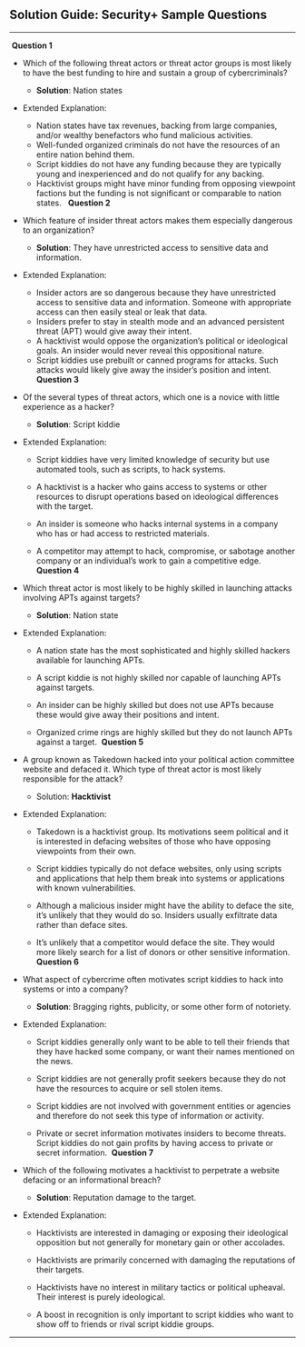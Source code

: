 ## Solution Guide: Security+ Sample Questions
---
​
**Question 1**
​
  - Which of the following threat actors or threat actor groups is most likely to have the best funding to hire and sustain a group of cybercriminals?
​
    - **Solution**: Nation states
​
  - Extended Explanation:
​
    - Nation states have tax revenues, backing from large companies, and/or wealthy benefactors who fund malicious activities.
​
    - Well-funded organized criminals do not have the resources of an entire nation behind them.
​
    - Script kiddies do not have any funding because they are typically young and inexperienced and do not qualify for any backing.
​
    - Hacktivist groups might have minor funding from opposing viewpoint factions but the funding is not significant or comparable to nation states.
​
​
**Question 2**
​
  - Which feature of insider threat actors makes them especially dangerous to an organization?
​
    - **Solution**: They have unrestricted access to sensitive data and information.
​
  - Extended Explanation:
​
    - Insider actors are so dangerous because they have unrestricted access to sensitive data and information. Someone with appropriate access can then easily steal or leak that data.
​
    - Insiders prefer to stay in stealth mode and an advanced persistent threat (APT) would give away their intent.
​
    - A hacktivist would oppose the organization’s political or ideological goals. An insider would never reveal this oppositional nature.
​
    - Script kiddies use prebuilt or canned programs for attacks. Such attacks would likely give away the insider’s position and intent.
​
**Question 3**
​
  - Of the several types of threat actors, which one is a novice with little experience as a hacker?
​
    - **Solution**: Script kiddie
​
  - Extended Explanation:
​
    - Script kiddies have very limited knowledge of security but use automated tools, such as scripts, to hack systems.
    
    - A hacktivist is a hacker who gains access to systems or other resources to disrupt operations based on ideological differences with the target.
    
    - An insider is someone who hacks internal systems in a company who has or had access to restricted materials.
    
    - A competitor may attempt to hack, compromise, or sabotage another company or an individual’s work to gain a competitive edge.
​
**Question 4**
​
  - Which threat actor is most likely to be highly skilled in launching attacks involving APTs against targets?
  
    - **Solution**: Nation state
  
  - Extended Explanation:
​
    - A nation state has the most sophisticated and highly skilled hackers available for launching APTs. 
    
    - A script kiddie is not highly skilled nor capable of launching APTs against targets. 
    
    - An insider can be highly skilled but does not use APTs because these would give away their positions and intent. 
    
    - Organized crime rings are highly skilled but they do not launch APTs against a target. 
​
**Question 5**
​
  - A group known as Takedown hacked into your political action committee website and defaced it. Which type of threat actor is most likely responsible for the attack?
​
  
    - Solution: **Hacktivist**
  
  - Extended Explanation:
​
    - Takedown is a hacktivist group. Its motivations seem political and it is interested in defacing websites of those who have opposing viewpoints from their own. 
    
    - Script kiddies typically do not deface websites, only using scripts and applications that help them break into systems or applications with known vulnerabilities. 
    
    - Although a malicious insider might have the ability to deface the site, it’s unlikely that they would do so. Insiders usually exfiltrate data rather than deface sites.
    
    - It’s unlikely that a competitor would deface the site. They would more likely search for a list of donors or other sensitive information.
​
**Question 6**
​
  - What aspect of cybercrime often motivates script kiddies to hack into systems or into a company?
  
    - **Solution**: Bragging rights, publicity, or some other form of notoriety.
  
  - Extended Explanation:
​
    - Script kiddies generally only want to be able to tell their friends that they have hacked some company, or want their names mentioned on the news. 
   
    - Script kiddies are not generally profit seekers because they do not have the resources to acquire or sell stolen items. 
   
    - Script kiddies are not involved with government entities or agencies and therefore do not seek this type of information or activity. 
   
    - Private or secret information motivates insiders to become threats. Script kiddies do not gain profits by having access to private or secret information. 
​
**Question 7**
​
  - Which of the following motivates a hacktivist to perpetrate a website defacing or an informational breach?
    
    - **Solution**: Reputation damage to the target.
  
  - Extended Explanation:
​
    - Hacktivists are interested in damaging or exposing their ideological opposition but not generally for monetary gain or other accolades. 
    
    - Hacktivists are primarily concerned with damaging the reputations of their targets. 
   
    - Hacktivists have no interest in military tactics or political upheaval. Their interest is purely ideological. 
   
    - A boost in recognition is only important to script kiddies who want to show off to friends or rival script kiddie groups.
​
​
---
